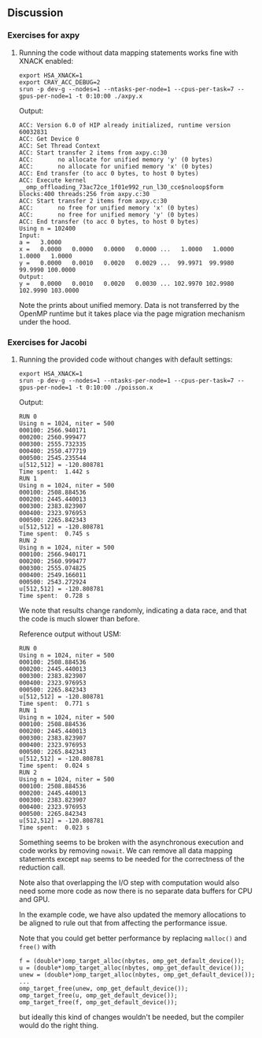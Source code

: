 ## Discussion

### Exercises for axpy

1. Running the code without data mapping statements works fine with XNACK enabled:

       export HSA_XNACK=1
       export CRAY_ACC_DEBUG=2
       srun -p dev-g --nodes=1 --ntasks-per-node=1 --cpus-per-task=7 --gpus-per-node=1 -t 0:10:00 ./axpy.x

   Output:

       ACC: Version 6.0 of HIP already initialized, runtime version 60032831
       ACC: Get Device 0
       ACC: Set Thread Context
       ACC: Start transfer 2 items from axpy.c:30
       ACC:       no allocate for unified memory 'y' (0 bytes)
       ACC:       no allocate for unified memory 'x' (0 bytes)
       ACC: End transfer (to acc 0 bytes, to host 0 bytes)
       ACC: Execute kernel __omp_offloading_73ac72ce_1f01e992_run_l30_cce$noloop$form blocks:400 threads:256 from axpy.c:30
       ACC: Start transfer 2 items from axpy.c:30
       ACC:       no free for unified memory 'x' (0 bytes)
       ACC:       no free for unified memory 'y' (0 bytes)
       ACC: End transfer (to acc 0 bytes, to host 0 bytes)
       Using n = 102400
       Input:
       a =   3.0000
       x =   0.0000   0.0000   0.0000   0.0000 ...   1.0000   1.0000   1.0000   1.0000
       y =   0.0000   0.0010   0.0020   0.0029 ...  99.9971  99.9980  99.9990 100.0000
       Output:
       y =   0.0000   0.0010   0.0020   0.0030 ... 102.9970 102.9980 102.9990 103.0000

   Note the prints about unified memory. Data is not transferred by the OpenMP runtime but
   it takes place via the page migration mechanism under the hood.

### Exercises for Jacobi

1. Running the provided code without changes with default settings:

       export HSA_XNACK=1
       srun -p dev-g --nodes=1 --ntasks-per-node=1 --cpus-per-task=7 --gpus-per-node=1 -t 0:10:00 ./poisson.x

   Output:

       RUN 0
       Using n = 1024, niter = 500
       000100: 2566.940171
       000200: 2560.999477
       000300: 2555.732335
       000400: 2550.477719
       000500: 2545.235544
       u[512,512] = -120.808781
       Time spent:  1.442 s
       RUN 1
       Using n = 1024, niter = 500
       000100: 2508.884536
       000200: 2445.440013
       000300: 2383.823907
       000400: 2323.976953
       000500: 2265.842343
       u[512,512] = -120.808781
       Time spent:  0.745 s
       RUN 2
       Using n = 1024, niter = 500
       000100: 2566.940171
       000200: 2560.999477
       000300: 2555.074825
       000400: 2549.166011
       000500: 2543.272924
       u[512,512] = -120.808781
       Time spent:  0.728 s

   We note that results change randomly, indicating a data race, and that the code is much slower than before.

   Reference output without USM:

       RUN 0
       Using n = 1024, niter = 500
       000100: 2508.884536
       000200: 2445.440013
       000300: 2383.823907
       000400: 2323.976953
       000500: 2265.842343
       u[512,512] = -120.808781
       Time spent:  0.771 s
       RUN 1
       Using n = 1024, niter = 500
       000100: 2508.884536
       000200: 2445.440013
       000300: 2383.823907
       000400: 2323.976953
       000500: 2265.842343
       u[512,512] = -120.808781
       Time spent:  0.024 s
       RUN 2
       Using n = 1024, niter = 500
       000100: 2508.884536
       000200: 2445.440013
       000300: 2383.823907
       000400: 2323.976953
       000500: 2265.842343
       u[512,512] = -120.808781
       Time spent:  0.023 s

   Something seems to be broken with the asynchronous execution and code works by removing `nowait`.
   We can remove all data mapping statements except `map` seems to be needed for the correctness
   of the reduction call.

   Note also that overlapping the I/O step with computation would also need some more code as now
   there is no separate data buffers for CPU and GPU.

   In the example code, we have also updated the memory allocations to be aligned to rule out that
   from affecting the performance issue.

   Note that you could get better performance by replacing `malloc()` and `free()` with

       f = (double*)omp_target_alloc(nbytes, omp_get_default_device());
       u = (double*)omp_target_alloc(nbytes, omp_get_default_device());
       unew = (double*)omp_target_alloc(nbytes, omp_get_default_device());
       ...
       omp_target_free(unew, omp_get_default_device());
       omp_target_free(u, omp_get_default_device());
       omp_target_free(f, omp_get_default_device());

   but ideally this kind of changes wouldn't be needed, but the compiler would do the right thing.
